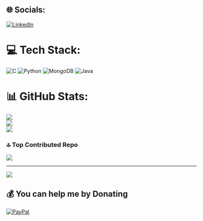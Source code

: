 
## 🌐 Socials:
[![LinkedIn](https://img.shields.io/badge/LinkedIn-%230077B5.svg?logo=linkedin&logoColor=white)](https://linkedin.com/in/https://www.linkedin.com/in/k-n-hemanth-09765a281/) 

# 💻 Tech Stack:
![C](https://img.shields.io/badge/c-%2300599C.svg?style=for-the-badge&logo=c&logoColor=white) ![Python](https://img.shields.io/badge/python-3670A0?style=for-the-badge&logo=python&logoColor=ffdd54) ![MongoDB](https://img.shields.io/badge/MongoDB-%234ea94b.svg?style=for-the-badge&logo=mongodb&logoColor=white) ![Java](https://img.shields.io/badge/java-%23ED8B00.svg?style=for-the-badge&logo=openjdk&logoColor=white)
# 📊 GitHub Stats:
![](https://github-readme-stats.vercel.app/api?username=hemanth090&theme=dark&hide_border=false&include_all_commits=false&count_private=false)<br/>
![](https://github-readme-streak-stats.herokuapp.com/?user=hemanth090&theme=dark&hide_border=false)<br/>
![](https://github-readme-stats.vercel.app/api/top-langs/?username=hemanth090&theme=dark&hide_border=false&include_all_commits=false&count_private=false&layout=compact)

### 🔝 Top Contributed Repo
![](https://github-contributor-stats.vercel.app/api?username=hemanth090&limit=5&theme=dark&combine_all_yearly_contributions=true)

---
[![](https://visitcount.itsvg.in/api?id=hemanth090&icon=0&color=0)](https://visitcount.itsvg.in)

  ## 💰 You can help me by Donating
  [![PayPal](https://img.shields.io/badge/PayPal-00457C?style=for-the-badge&logo=paypal&logoColor=white)](https://paypal.me/https://paypal.me/NaveenHemanth) 

  
<!-- Proudly created with GPRM ( https://gprm.itsvg.in ) -->
